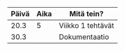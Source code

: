 Päivä | Aika | Mitä tein?
------|------|----------
20.3 | 5 | Viikko 1 tehtävät
30.3 |  | Dokumentaatio
